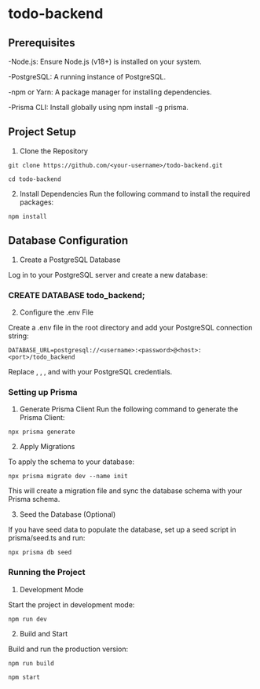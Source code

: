 # todo-backend


## Prerequisites

-Node.js: Ensure Node.js (v18+) is installed on your system.

-PostgreSQL: A running instance of PostgreSQL.

-npm or Yarn: A package manager for installing dependencies.

-Prisma CLI: Install globally using npm install -g prisma.

## Project Setup
1. Clone the Repository

`git clone https://github.com/<your-username>/todo-backend.git`

`cd todo-backend`

2. Install Dependencies
Run the following command to install the required packages:

`npm install`

## Database Configuration
1. Create a PostgreSQL Database

Log in to your PostgreSQL server and create a new database:

### CREATE DATABASE todo_backend;
2. Configure the .env File

Create a .env file in the root directory and add your PostgreSQL connection string:

`DATABASE_URL=postgresql://<username>:<password>@<host>:<port>/todo_backend`

Replace <username>, <password>, <host>, and <port> with your PostgreSQL credentials.

### Setting up Prisma
1. Generate Prisma Client
Run the following command to generate the Prisma Client:

`npx prisma generate`

2. Apply Migrations

To apply the schema to your database:

`npx prisma migrate dev --name init`

This will create a migration file and sync the database schema with your Prisma schema.

3. Seed the Database (Optional)

If you have seed data to populate the database, set up a seed script in prisma/seed.ts and run:


`npx prisma db seed`

### Running the Project
1. Development Mode

Start the project in development mode:

`npm run dev`

2. Build and Start

Build and run the production version:

`npm run build`

`npm start`
